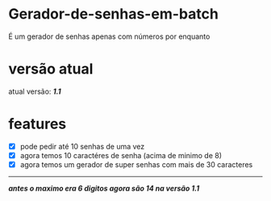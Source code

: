 # Gerador-de-senhas-em-batch
 É um gerador de senhas apenas com números por enquanto
 
 # versão atual
 
 atual versão: ***1.1***

# features
- [x] pode pedir até 10 senhas de uma vez
- [x] agora temos 10 caractéres de senha (acima de minimo de 8)
- [x] agora temos um gerador de super senhas com mais de 30 caracteres 
---
***antes o maximo era 6 digitos agora são 14 na versão 1.1***
